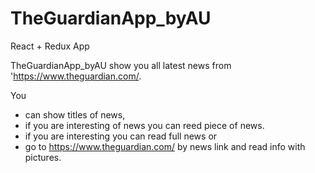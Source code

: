 # TheGuardianApp_byAU

React + Redux App

TheGuardianApp_byAU show you all latest news from 'https://www.theguardian.com/. 

You 
- can show titles of news, 
- if you are interesting of news you can reed piece of news.
- if you are interesting you can read full news
or
- go to https://www.theguardian.com/ by news link and read info with pictures. 
